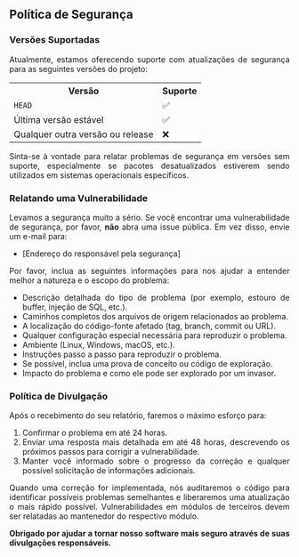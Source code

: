 <div align="justify">
<h2>Política de Segurança</h2>

<h3>Versões Suportadas</h3>
<p>Atualmente, estamos oferecendo suporte com atualizações de segurança para as seguintes versões do projeto:</p>

<table>
    <tr>
        <th>Versão</th>
        <th>Suporte</th>
    </tr>
    <tr>
        <td><code>HEAD</code></td>
        <td>✅</td>
    </tr>
    <tr>
        <td>Última versão estável</td>
        <td>✅</td>
    </tr>
    <tr>
        <td>Qualquer outra versão ou release</td>
        <td>❌</td>
    </tr>
</table>

<p>Sinta-se à vontade para relatar problemas de segurança em versões sem suporte, especialmente se pacotes desatualizados estiverem sendo utilizados em sistemas operacionais específicos.</p>

<h3>Relatando uma Vulnerabilidade</h3>
<p>Levamos a segurança muito a sério. Se você encontrar uma vulnerabilidade de segurança, por favor, <strong>não</strong> abra uma issue pública. Em vez disso, envie um e-mail para:</p>
<ul>
    <li>[Endereço do responsável pela segurança]</li>
</ul>
<p>Por favor, inclua as seguintes informações para nos ajudar a entender melhor a natureza e o escopo do problema:</p>
<ul>
    <li>Descrição detalhada do tipo de problema (por exemplo, estouro de buffer, injeção de SQL, etc.).</li>
    <li>Caminhos completos dos arquivos de origem relacionados ao problema.</li>
    <li>A localização do código-fonte afetado (tag, branch, commit ou URL).</li>
    <li>Qualquer configuração especial necessária para reproduzir o problema.</li>
    <li>Ambiente (Linux, Windows, macOS, etc.).</li>
    <li>Instruções passo a passo para reproduzir o problema.</li>
    <li>Se possível, inclua uma prova de conceito ou código de exploração.</li>
    <li>Impacto do problema e como ele pode ser explorado por um invasor.</li>
</ul>

<h3>Política de Divulgação</h3>
<p>Após o recebimento do seu relatório, faremos o máximo esforço para:</p>
<ol>
    <li>Confirmar o problema em até 24 horas.</li>
    <li>Enviar uma resposta mais detalhada em até 48 horas, descrevendo os próximos passos para corrigir a vulnerabilidade.</li>
    <li>Manter você informado sobre o progresso da correção e qualquer possível solicitação de informações adicionais.</li>
</ol>
<p>Quando uma correção for implementada, nós auditaremos o código para identificar possíveis problemas semelhantes e liberaremos uma atualização o mais rápido possível. Vulnerabilidades em módulos de terceiros devem ser relatadas ao mantenedor do respectivo módulo.</p>

<p><strong>Obrigado por ajudar a tornar nosso software mais seguro através de suas divulgações responsáveis.</strong></p>
</div>
